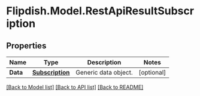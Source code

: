 # Flipdish.Model.RestApiResultSubscription
## Properties

Name | Type | Description | Notes
------------ | ------------- | ------------- | -------------
**Data** | [**Subscription**](Subscription.md) | Generic data object. | [optional] 

[[Back to Model list]](../README.md#documentation-for-models) [[Back to API list]](../README.md#documentation-for-api-endpoints) [[Back to README]](../README.md)

